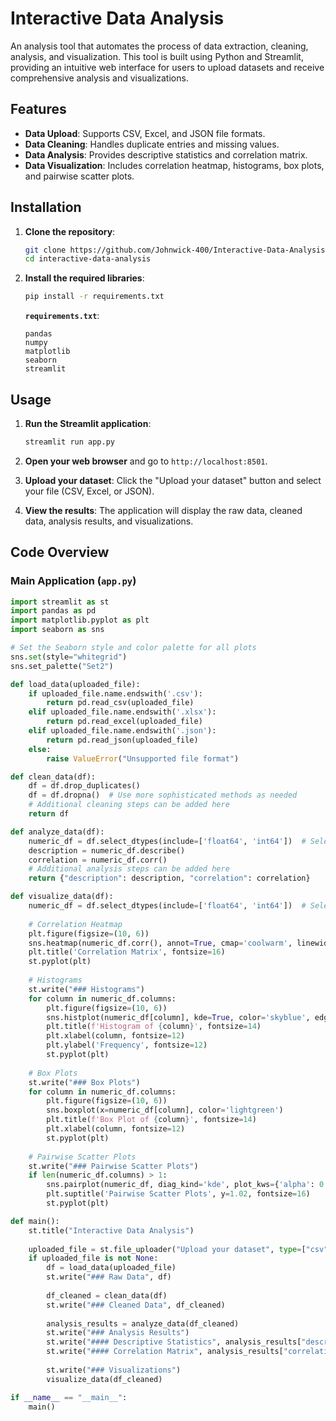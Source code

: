 # Interactive Data Analysis

An analysis tool that automates the process of data extraction, cleaning, analysis, and visualization. This tool is built using Python and Streamlit, providing an intuitive web interface for users to upload datasets and receive comprehensive analysis and visualizations.

## Features

- **Data Upload**: Supports CSV, Excel, and JSON file formats.
- **Data Cleaning**: Handles duplicate entries and missing values.
- **Data Analysis**: Provides descriptive statistics and correlation matrix.
- **Data Visualization**: Includes correlation heatmap, histograms, box plots, and pairwise scatter plots.

## Installation

1. **Clone the repository**:
    ```sh
    git clone https://github.com/Johnwick-400/Interactive-Data-Analysis
    cd interactive-data-analysis
    ```

2. **Install the required libraries**:
    ```sh
    pip install -r requirements.txt
    ```

    **`requirements.txt`**:
    ```text
    pandas
    numpy
    matplotlib
    seaborn
    streamlit
    ```

## Usage

1. **Run the Streamlit application**:
    ```sh
    streamlit run app.py
    ```

2. **Open your web browser** and go to `http://localhost:8501`.

3. **Upload your dataset**: Click the "Upload your dataset" button and select your file (CSV, Excel, or JSON).

4. **View the results**: The application will display the raw data, cleaned data, analysis results, and visualizations.

## Code Overview

### Main Application (`app.py`)

```python
import streamlit as st
import pandas as pd
import matplotlib.pyplot as plt
import seaborn as sns

# Set the Seaborn style and color palette for all plots
sns.set(style="whitegrid")
sns.set_palette("Set2")

def load_data(uploaded_file):
    if uploaded_file.name.endswith('.csv'):
        return pd.read_csv(uploaded_file)
    elif uploaded_file.name.endswith('.xlsx'):
        return pd.read_excel(uploaded_file)
    elif uploaded_file.name.endswith('.json'):
        return pd.read_json(uploaded_file)
    else:
        raise ValueError("Unsupported file format")

def clean_data(df):
    df = df.drop_duplicates()
    df = df.dropna()  # Use more sophisticated methods as needed
    # Additional cleaning steps can be added here
    return df

def analyze_data(df):
    numeric_df = df.select_dtypes(include=['float64', 'int64'])  # Select only numeric columns
    description = numeric_df.describe()
    correlation = numeric_df.corr()
    # Additional analysis steps can be added here
    return {"description": description, "correlation": correlation}

def visualize_data(df):
    numeric_df = df.select_dtypes(include=['float64', 'int64'])  # Select only numeric columns
    
    # Correlation Heatmap
    plt.figure(figsize=(10, 6))
    sns.heatmap(numeric_df.corr(), annot=True, cmap='coolwarm', linewidths=0.5, linecolor='black')
    plt.title('Correlation Matrix', fontsize=16)
    st.pyplot(plt)
    
    # Histograms
    st.write("### Histograms")
    for column in numeric_df.columns:
        plt.figure(figsize=(10, 6))
        sns.histplot(numeric_df[column], kde=True, color='skyblue', edgecolor='black')
        plt.title(f'Histogram of {column}', fontsize=14)
        plt.xlabel(column, fontsize=12)
        plt.ylabel('Frequency', fontsize=12)
        st.pyplot(plt)
    
    # Box Plots
    st.write("### Box Plots")
    for column in numeric_df.columns:
        plt.figure(figsize=(10, 6))
        sns.boxplot(x=numeric_df[column], color='lightgreen')
        plt.title(f'Box Plot of {column}', fontsize=14)
        plt.xlabel(column, fontsize=12)
        st.pyplot(plt)
    
    # Pairwise Scatter Plots
    st.write("### Pairwise Scatter Plots")
    if len(numeric_df.columns) > 1:
        sns.pairplot(numeric_df, diag_kind='kde', plot_kws={'alpha': 0.7, 's': 80, 'edgecolor': 'k'}, palette='Set2')
        plt.suptitle('Pairwise Scatter Plots', y=1.02, fontsize=16)
        st.pyplot(plt)

def main():
    st.title("Interactive Data Analysis")
    
    uploaded_file = st.file_uploader("Upload your dataset", type=["csv", "xlsx", "json"])
    if uploaded_file is not None:
        df = load_data(uploaded_file)
        st.write("### Raw Data", df)
        
        df_cleaned = clean_data(df)
        st.write("### Cleaned Data", df_cleaned)
        
        analysis_results = analyze_data(df_cleaned)
        st.write("### Analysis Results")
        st.write("#### Descriptive Statistics", analysis_results["description"])
        st.write("#### Correlation Matrix", analysis_results["correlation"])
        
        st.write("### Visualizations")
        visualize_data(df_cleaned)

if __name__ == "__main__":
    main()
